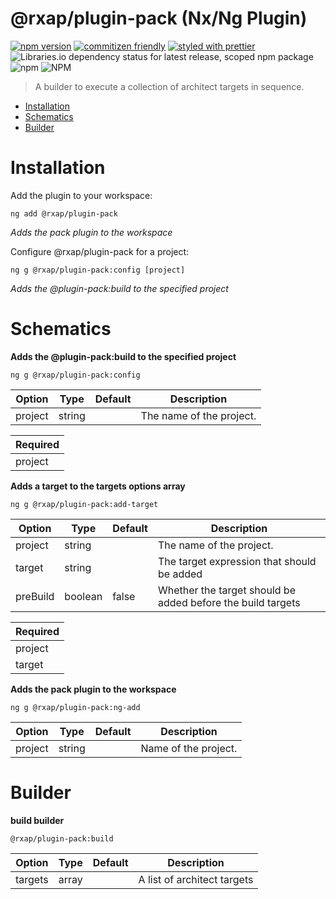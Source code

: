 @rxap/plugin-pack (Nx/Ng Plugin)
======

[![npm version](https://img.shields.io/npm/v/@rxap/plugin-pack?style=flat-square)](https://www.npmjs.com/package/@rxap/plugin-pack)
[![commitizen friendly](https://img.shields.io/badge/commitizen-friendly-brightgreen.svg?style=flat-square)](https://commitizen.github.io/cz-cli/)
[![styled with prettier](https://img.shields.io/badge/styled_with-prettier-ff69b4.svg?style=flat-square)](https://github.com/prettier/prettier)
![Libraries.io dependency status for latest release, scoped npm package](https://img.shields.io/librariesio/release/npm/@rxap/plugin-pack)
![npm](https://img.shields.io/npm/dm/@rxap/plugin-pack)
![NPM](https://img.shields.io/npm/l/@rxap/plugin-pack)

> A builder to execute a collection of architect targets in sequence.

- [Installation](#installation)
- [Schematics](#schematics)
- [Builder](#builder)

# Installation

Add the plugin to your workspace:


```
ng add @rxap/plugin-pack
```

*Adds the pack plugin to the workspace*

Configure @rxap/plugin-pack for a project:

```
ng g @rxap/plugin-pack:config [project]
```

*Adds the @plugin-pack:build to the specified project*

# Schematics


**Adds the @plugin-pack:build to the specified project**

```
ng g @rxap/plugin-pack:config
```

Option | Type | Default | Description
--- | --- | --- | ---
project | string |  | The name of the project.

| Required |
| --- |
| project |


**Adds a target to the targets options array**

```
ng g @rxap/plugin-pack:add-target
```

Option | Type | Default | Description
--- | --- | --- | ---
project | string |  | The name of the project.
target | string |  | The target expression that should be added
preBuild | boolean | false | Whether the target should be added before the build targets

| Required |
| --- |
| project |
| target |

**Adds the pack plugin to the workspace**

```
ng g @rxap/plugin-pack:ng-add
```

Option | Type | Default | Description
--- | --- | --- | ---
project | string |  | Name of the project.

# Builder

**build builder**

```
@rxap/plugin-pack:build
```

Option | Type | Default | Description
--- | --- | --- | ---
targets | array |  | A list of architect targets



